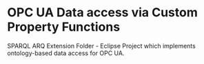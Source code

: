 # OPC UA Data access via Custom Property Functions


SPARQL ARQ Extension Folder - Eclipse Project which implements ontology-based data access for OPC UA.
